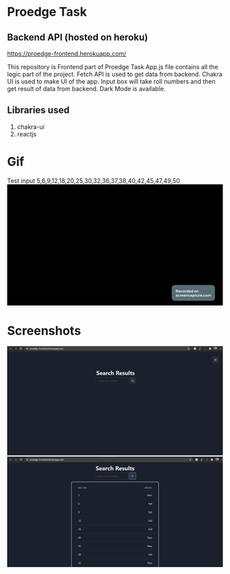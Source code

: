 # Proedge Task

## Backend API (hosted on heroku)

https://proedge-frontend.herokuapp.com/

This repository is Frontend part of Proedge Task
App.js file contains all the logic part of the project.
Fetch API is used to get data from backend.
Chakra UI is used to make UI of the app.
Input box will take roll numbers and then get result of data from backend.
Dark Mode is available.

## Libraries used

1. chakra-ui
2. reactjs

# Gif

Test input 5,6,9,12,18,20,25,30,32,36,37,38,40,42,45,47,49,50
![](pics/prof.gif)

# Screenshots

![](pics/prof1.PNG)
![](pics/prof2.PNG)
